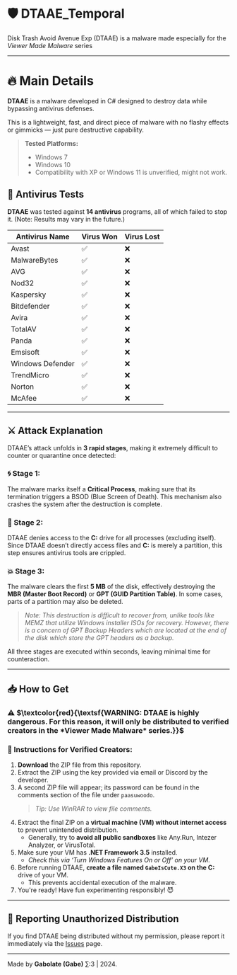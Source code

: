 # 🛡️ DTAAE_Temporal
Disk Trash Avoid Avenue Exp (DTAAE) is a malware made especially for the *Viewer Made Malware* series

---
# 🔥 Main Details
**DTAAE** is a malware developed in C# designed to destroy data while bypassing antivirus defenses.

This is a lightweight, fast, and direct piece of malware with no flashy effects or gimmicks — just pure destructive capability.

> **Tested Platforms:**
> * Windows 7
> *  Windows 10
> *  Compatibility with XP or Windows 11 is unverified, might not work.

## 🧪 Antivirus Tests
**DTAAE** was tested against **14 antivirus** programs, all of which failed to stop it. (Note: Results may vary in the future.)

| **Antivirus Name** | **Virus Won** | **Virus Lost** |  
|---------------------|---------------|----------------|  
| Avast              | ✅            | ❌             |  
| MalwareBytes       | ✅            | ❌             |  
| AVG                | ✅            | ❌             |  
| Nod32              | ✅            | ❌             |  
| Kaspersky          | ✅            | ❌             |  
| Bitdefender        | ✅            | ❌             |  
| Avira              | ✅            | ❌             |  
| TotalAV            | ✅            | ❌             |  
| Panda              | ✅            | ❌             |  
| Emsisoft           | ✅            | ❌             |  
| Windows Defender   | ✅            | ❌             |  
| TrendMicro         | ✅            | ❌             |  
| Norton             | ✅            | ❌             |  
| McAfee             | ✅            | ❌             |  

---

## ⚔️ Attack Explanation  
DTAAE’s attack unfolds in **3 rapid stages**, making it extremely difficult to counter or quarantine once detected:  

### 🌀 Stage 1:  
The malware marks itself a **Critical Process**, making sure that its termination triggers a BSOD (Blue Screen of Death). This mechanism also crashes the system after the destruction is complete.  

### 🚫 Stage 2:  
DTAAE denies access to the **C:** drive for all processes (excluding itself). Since DTAAE doesn’t directly access files and **C:** is merely a partition, this step ensures antivirus tools are crippled.  

### 💥 Stage 3:  
The malware clears the first **5 MB** of the disk, effectively destroying the **MBR (Master Boot Record)** or **GPT (GUID Partition Table)**. In some cases, parts of a partition may also be deleted.
> *Note: This destruction is difficult to recover from, unlike tools like MEMZ that utilize Windows installer ISOs for recovery.*
> *However, there is a concern of GPT Backup Headers which are located at the end of the disk which store the GPT headers as a backup.*

All three stages are executed within seconds, leaving minimal time for counteraction.

---

## 📥 How to Get  

### ⚠️ $\textcolor{red}{\textsf{WARNING: DTAAE is highly dangerous. For this reason, it will only be distributed to verified creators in the *Viewer Made Malware* series.}}$
### 📜 Instructions for Verified Creators:  

1. **Download** the ZIP file from this repository.  
2. Extract the ZIP using the key provided via email or Discord by the developer.  
3. A second ZIP file will appear; its password can be found in the comments section of the file under `paasuwoodo`.  
   > *Tip: Use WinRAR to view file comments.*  
4. Extract the final ZIP on a **virtual machine (VM) without internet access** to prevent unintended distribution.  
   - Generally, try to **avoid all public sandboxes** like Any.Run, Intezer Analyzer, or VirusTotal.  
5. Make sure your VM has **.NET Framework 3.5** installed.  
   - *Check this via ‘Turn Windows Features On or Off’ on your VM.*  
6. Before running DTAAE, **create a file named `GabeIsCute.X3` on the C:** drive of your VM.  
   - This prevents accidental execution of the malware.  
7. You're ready! Have fun experimenting responsibly! 😈  

---

## 🚨 Reporting Unauthorized Distribution  
If you find DTAAE being distributed without my permission, please report it immediately via the [Issues](https://github.com/Gabolate/DTAAE_Temporal/issues) page.  

---

Made by **Gabolate (Gabe)** ∑:3 | 2024.
